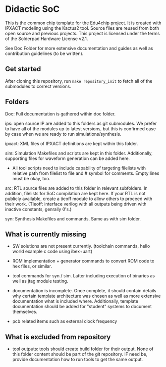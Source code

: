 # Didactic SoC

This is the common chip template for the Edu4chip project. It is created with IPXACT modeling using the Kactus2 tool. Source files are reused from both open source and previous projects. This project is licensed under the terms of the Solderpad Hardware License v2.1.

See Doc Folder for more extensive documentation and guides as well as contribution guidelines (to be written).

## Get started

After cloning this repository, run <code>make repository_init</code> to fetch all of the submodules to correct versions.

## Folders

Doc: Full documentation is gathered within doc folder.

ips: open source IP are added to this folders as git submodules. We prefer to have all of the modules up to latest versions, but this is confirmed case by case when we are ready to run simulations/synthesis.

ipxact: XML files of IPXACT definitions are kept within this folder.

sim: Simulation Makefiles and scripts are kept in this folder. Additionally, supporting files for waveform generation can be added here. 
* All tool scripts need to include capability of targeting filelists with relative path from filelist to file and # symbol for comments. Empty lines must be okay, too. 

src: RTL source files are added to this folder in relevant subfolders. In addition, filelists for SoC compilation are kept here. If your RTL is not publicly available, create a tieoff module to allow others to proceed with their work. (Tieoff: interface verilog with all outputs being driven with inactive constants, genrally 0's.)

syn: Synthesis Makefiles and commands. Same as with sim folder.

## What is currently missing

* SW solutions are not present currently. (toolchain commands, hello world example c code using ibex+uart)

* ROM implementation + generator commands to convert ROM code to hex files, or similar.

* tool commands for syn / sim. Latter including execution of binaries as well as jtag module testing.

* documentation is incomplete. Once complete, it should contain details why certain template architecture was chosen as well as more extensive documentation what is included where. Additionally, template documentation should be added for "student" systems to document themselves.

* pcb related items such as external clock frequency

## What is excluded from repository

* tool outputs: tools should create build folder for their output. None of this folder content should be part of the git repository. IF need be, provide documentation how to run tools to get the same output.
